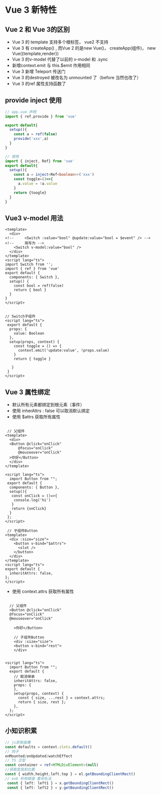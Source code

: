 
# Vue 3 新特性

## Vue 2 和 Vue 3的区别

- Vue 3 的 template 支持多个根标签， vue2 不支持
- Vue 3 有 createApp() , 而Vue 2 的是new Vue()， createApp(组件)， new Vue({template,render})
- Vue 3 的v-model 代替了以前的 v-model 和 .sync
- 新增context.emit  与 this.$emit  作用相同
- Vue 3 新增 Teleport 传送门
- Vue 3 的destroyed 被改名为 unmounted 了（before 当然也改了）
- Vue 3 的ref 属性支持函数了  

## provide inject  使用

```typescript
// app.vue 声明
import { ref,provide } from 'vue'

export default{
  setup(){
    const a = ref(false)
    provide('xxx',a)
  }
}

// 使用
import { inject, Ref} from 'vue'
export default{
  setup(){
    const a = inject<Ref<boolean>>('xxx')
    const toggle=()=>{
      a.value = !a.value
    }
    return {toogle}
  }
}
```

## Vue3 v-model 用法

```vue
<template>
  <div>
<!--     <Switch :value="bool" @update:value="bool = $event" /> -->
<!--     简写为 -->
    <Switch v-model:value="bool" />
  </div>
</template>
<script lang="ts">
import Switch from '';
import { ref } from 'vue'
export default {
  components: { Switch },
  setup() {
    const bool = ref(false)
    return { bool }
  }
}
</script>

  
// Switch子组件
<script lang="ts">
 export default {
  props: {
    value: Boolean
  },
  setup(props, context) {
    const toggle = () => {
      context.emit('update:value', !props.value)
    }
    return { toggle }

   }
 }
</script>
```

## Vue 3 属性绑定

- 默认所有元素都绑定到根元素（事件）
- 使用 inherAttrs : false  可以取消默认绑定
- 使用 $attrs 获取所有属性

```vue

 // 父组件
<template>
  <div>
  <Button @click="onClick"
      @focus="onClick"
      @mouseover="onClick"
  >你好</Button>
  </div>
</template>
       
<script lang="ts">
  import Button from "";
 export default {
  components: { Button },
  setup(){
   const onClick = ()=>{
    console.log('hi')
   }
   return {onClick}
  }
 };
</script>

 // 子组件Button
<template>
  <div :size="size">
    <button v-bind="$attrs">
      <slot />
    </button>
  </div>
</template>
<script lang="ts">
export default {
  inheritAttrs: false,
};
</script>
```

- 使用 context.attrs 获取所有属性

```vue

  // 父组件
  <Button @click="onClick"
  @focus="onClick"
  @mouseover="onClick"

    >你好</Button>

    // 子组件Button
    <div :size="size">
    <button v-bind="rest">
    </div>


<script lang="ts">
  import Button from "";
  export default {
    // 取消继承
    inheritAttrs: false,
    props: {
    },
    setup(props, context) {
      const { size, ...rest } = context.attrs;
      return { size, rest };
    },
  };
</script>
```

## 小知识积累

```typescript
// js获取插槽
const defaults = context.slots.default()
// 钩子
onMounted/onUpdated/watchEffect
// TS 泛型
const container = ref<HTMLDivElement>(null)
//获取宽高和位置
const { width,height,left,top } = el.getBoundingClientRect()
// es6 析构赋值 重命名法
 const { left: left1 } = x.getBoundingClientRect()
 const { left: left2 } = y.getBoundingClientRect()

```
